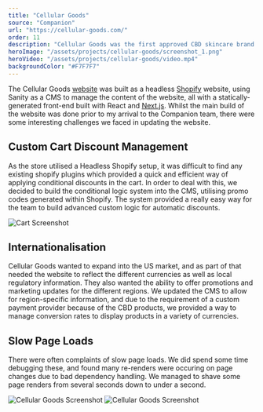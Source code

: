 ```yaml
---
title: "Cellular Goods"
source: "Companion"
url: "https://cellular-goods.com/"
order: 11
description: "Cellular Goods was the first approved CBD skincare brand in the UK. When I joined Companion, the Cellular Goods website was built, however there was ongoing maintenance and improvement works carried out throughout my time there, on both their CMS and store website."
heroImage: "/assets/projects/cellular-goods/screenshot_1.png"
heroVideo: "/assets/projects/cellular-goods/video.mp4"
backgroundColor: "#F7F7F7"
---
```


The Cellular Goods [website](https://cellular-goods.com/) was built as a headless [Shopify](https://shopify.com) website, using Sanity as a CMS to manage the content of the website, all with a statically-generated front-end built with React and [Next.js](https://nextjs.org). Whilst the main build of the website was done prior to my arrival to the Companion team, there were some interesting challenges we faced in updating the website.

## Custom Cart Discount Management

As the store utilised a Headless Shopify setup, it was difficult to find any existing shopify plugins which provided a quick and efficient way of applying conditional discounts in the cart. In order to deal with this, we decided to build the conditional logic system into the CMS, utilising promo codes generated within Shopify. The system provided a really easy way for the team to build advanced custom logic for automatic discounts.

![Cart Screenshot](/assets/projects/cellular-goods/screenshot_2.png)

## Internationalisation

Cellular Goods wanted to expand into the US market, and as part of that needed the website to reflect the different currencies as well as local regulatory information. They also wanted the ability to offer promotions and marketing updates for the different regions. We updated the CMS to allow for region-specific information, and due to the requirement of a custom payment provider because of the CBD products, we provided a way to manage conversion rates to display products in a variety of currencies.

## Slow Page Loads

There were often complaints of slow page loads. We did spend some time debugging these, and found many re-renders were occuring on page changes due to bad dependency handling. We managed to shave some page renders from several seconds down to under a second.

![Cellular Goods Screenshot](/assets/projects/cellular-goods/screenshot_1.png)
![Cellular Goods Screenshot](/assets/projects/cellular-goods/screenshot_3.png)

